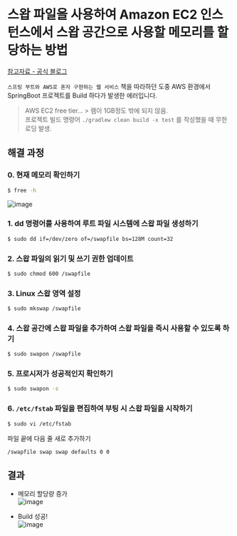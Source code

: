 # 스왑 파일을 사용하여 Amazon EC2 인스턴스에서 스왑 공간으로 사용할 메모리를 할당하는 방법

[참고자료 - 공식 블로그](https://repost.aws/ko/knowledge-center/ec2-memory-swap-file)

`스프링 부트와 AWS로 혼자 구현하는 웹 서비스` 책을 따라하던 도중 AWS 환경에서 SpringBoot 프로젝트를 Build 하다가 발생한 에러입니다.

> AWS EC2 free tier... > 램이 1GB정도 밖에 되지 않음. <br>
> 프로젝트 빌드 명령어 `./gradlew clean build -x test` 를 작성했을 때 무한 로딩 발생.

## 해결 과정
### 0. 현재 메모리 확인하기
```bash
$ free -h
```
![image](https://github.com/5jisoo/TIL/assets/96935231/4c5f5470-4910-4ede-8137-8265cfe2465d)

### 1. dd 명령어를 사용하여 루트 파일 시스템에 스왑 파일 생성하기
``` bash
$ sudo dd if=/dev/zero of=/swapfile bs=128M count=32
```

### 2. 스왑 파일의 읽기 및 쓰기 권한 업데이트
```bash
$ sudo chmod 600 /swapfile
```

### 3. Linux 스왑 영역 설정
```bash
$ sudo mkswap /swapfile
```

### 4. 스왑 공간에 스왑 파일을 추가하여 스왑 파일을 즉시 사용할 수 있도록 하기
```bash
$ sudo swapon /swapfile
```

### 5. 프로시저가 성공적인지 확인하기
```bash
$ sudo swapon -s
```

### 6. `/etc/fstab` 파일을 편집하여 부팅 시 스왑 파일을 시작하기
```bash
$ sudo vi /etc/fstab
```
파일 끝에 다음 줄 새로 추가하기
```
/swapfile swap swap defaults 0 0
```

## 결과
* 메모리 할당량 증가 <br>
![image](https://github.com/5jisoo/TIL/assets/96935231/d7ea3096-62fd-4646-befe-2ecc7a02fbd4)

* Build 성공! <br>
![image](https://github.com/5jisoo/TIL/assets/96935231/dd56db46-d014-47d0-9d18-517a7381a929)
